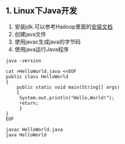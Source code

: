 ## 1. Linux下Java开发
1. 安装jdk.可以参考Hadoop里面的[安装文档](https://github.com/orris27/orris/blob/master/bigdata/hadoop/hadoop.md)
2. 创建java文件
3. 使用javac生成java的字节码
4. 使用java运行Java程序
```
java -version

cat >HelloWorld.java <<EOF
public class HelloWorld 
{
    public static void main(String[] args)
    {
	 System.out.println("Hello,World!");
	 return;
     }
}
EOF

javac HelloWorld.java 
java HelloWorld
```
